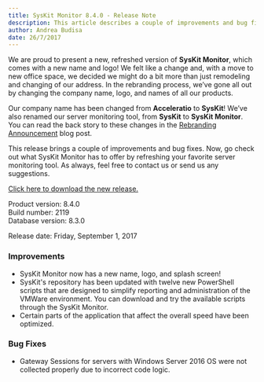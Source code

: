 ```yaml
---
title: SysKit Monitor 8.4.0 - Release Note
description: This article describes a couple of improvements and bug fixes delivered in SysKit Monitor – 8.4.0.
author: Andrea Budisa
date: 26/7/2017
---
```


We are proud to present a new, refreshed version of __SysKit Monitor__, which comes with a new name and logo! We felt like a change and, with a move to new office space, we decided we might do a bit more than just remodeling and changing of our address. In the rebranding process, we’ve gone all out by changing the company name, logo, and names of all our products.

Our company name has been changed from __Acceleratio__ to __SysKit__! We’ve also renamed our server monitoring tool, from __SysKit__ to __SysKit Monitor__. You can read the back story to these changes in the [Rebranding Announcement]() blog post.

This release brings a couple of improvements and bug fixes. Now, go check out what SysKit Monitor has to offer by refreshing your favorite server monitoring tool. As always, feel free to contact us or send us any suggestions.

[Click here to download the new release.](https://www.syskit.com/products/monitor/download)

Product version: 8.4.0  
Build number: 2119  
Database version: 8.3.0

Release date: Friday, September 1, 2017

### Improvements

+ SysKit Monitor now has a new name, logo, and splash screen!
+ SysKit's repository has been updated with twelve new PowerShell scripts that are designed to simplify reporting and administration of the VMWare environment. You can download and try the available scripts through the SysKit Monitor.
+ Certain parts of the application that affect the overall speed have been optimized.

### Bug Fixes

+ Gateway Sessions for servers with Windows Server 2016 OS were not collected properly due to incorrect code logic.